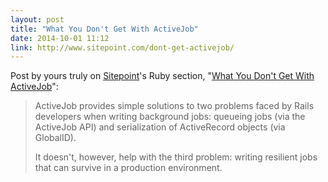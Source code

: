```yaml
---
layout: post
title: "What You Don't Get With ActiveJob"
date: 2014-10-01 11:12
link: http://www.sitepoint.com/dont-get-activejob/
---
```


Post by yours truly on [Sitepoint]'s Ruby section, "[What You Don't Get With ActiveJob][post]":

> ActiveJob provides simple solutions to two problems faced by Rails developers when writing background jobs: queueing jobs (via the ActiveJob API) and serialization of ActiveRecord objects (via GlobalID).
> 
> It doesn't, however, help with the third problem: writing resilient jobs that can survive in a production environment.

[Sitepoint]: http://www.sitepoint.com
[post]: http://www.sitepoint.com/dont-get-activejob/
